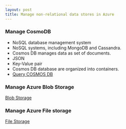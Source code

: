 ```yaml
---
layout: post
title: Manage non-relational data stores in Azure
---
```


### Manage CosmoDB
* NoSQL database management system
* NoSQL systems, including MongoDB and Cassandra. 
* Cosmos DB manages data as set of documents.
* JSON
* Key-Value pair
* Cosmos DB database are organized into containers.
* [Query COSMOS DB](https://docs.microsoft.com/en-us/learn/modules/explore-non-relational-data-stores-azure/3-query-azure-cosmos-db)

### Manage Azure Blob Storage
[Blob Storage](https://docs.microsoft.com/en-us/learn/modules/explore-non-relational-data-stores-azure/4-manage-azure-blob-storage?ns-enrollment-type=LearningPath&ns-enrollment-id=learn.wwl.azure-data-fundamentals-explore-non-relational-data)

### Manage Azure File storage
[File Storage](https://docs.microsoft.com/en-us/learn/modules/explore-non-relational-data-stores-azure/5-manage-azure-file-storage?ns-enrollment-type=LearningPath&ns-enrollment-id=learn.wwl.azure-data-fundamentals-explore-non-relational-data)
